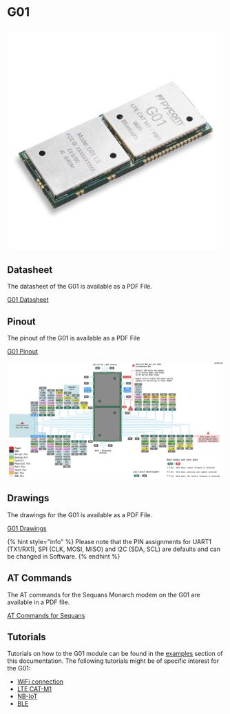 # G01

## ![](../../.gitbook/assets/assets-lil0igdl11z7jos_jpx-lkn7scqkkkb6tqb3uyo-lkn83xkh3nwgrgs_fwq-g01-1%20%282%29.png) 

## Datasheet

The datasheet of the G01 is available as a PDF File.

<a href="../../.gitbook/assets/specsheets/Pycom_002_Specsheets_G01_v2.pdf" target="_blank"> G01 Datasheet </a>

## Pinout

The pinout of the G01 is available as a PDF File

<a href="../../.gitbook/assets/g01-pinout.pdf" target="_blank"> G01 Pinout </a>

![](../../.gitbook/assets/g01-pinout.png)

## Drawings

The drawings for the G01 is available as a PDF File.

<a href="../../.gitbook/assets/g01-drawing.pdf" target="_blank"> G01 Drawings </a>

{% hint style="info" %}
Please note that the PIN assignments for UART1 \(TX1/RX1\), SPI \(CLK, MOSI, MISO\) and I2C \(SDA, SCL\) are defaults and can be changed in Software.
{% endhint %}

## AT Commands

The AT commands for the Sequans Monarch modem on the G01 are available in a PDF file.

[AT Commands for Sequans](../../.gitbook/assets/monarch_4g-ez_lr5110_atcommands_referencemanual_rev3_noconfidential-3.pdf)

## Tutorials

Tutorials on how to the G01 module can be found in the [examples](../../tutorials/introduction.md) section of this documentation. The following tutorials might be of specific interest for the G01:

* [WiFi connection](../../tutorials/all/wlan.md)
* [LTE CAT-M1](../../tutorials/lte/cat-m1.md)
* [NB-IoT](../../tutorials/lte/nb-iot.md)
* [BLE](../../tutorials/all/ble.md)

